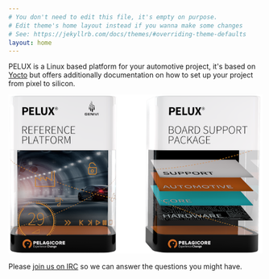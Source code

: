 ```yaml
---
# You don't need to edit this file, it's empty on purpose.
# Edit theme's home layout instead if you wanna make some changes
# See: https://jekyllrb.com/docs/themes/#overriding-theme-defaults
layout: home
---
```


PELUX is a Linux based platform for your automotive project, it's based on [Yocto](http://yoctoproject.org/) but offers additionally documentation on how to set up your project from pixel to silicon.

![PELUX Boxes](assets/imgs/pelux-boxes.png)

Please [join us on IRC](get-involved) so we can answer the questions you might have.

